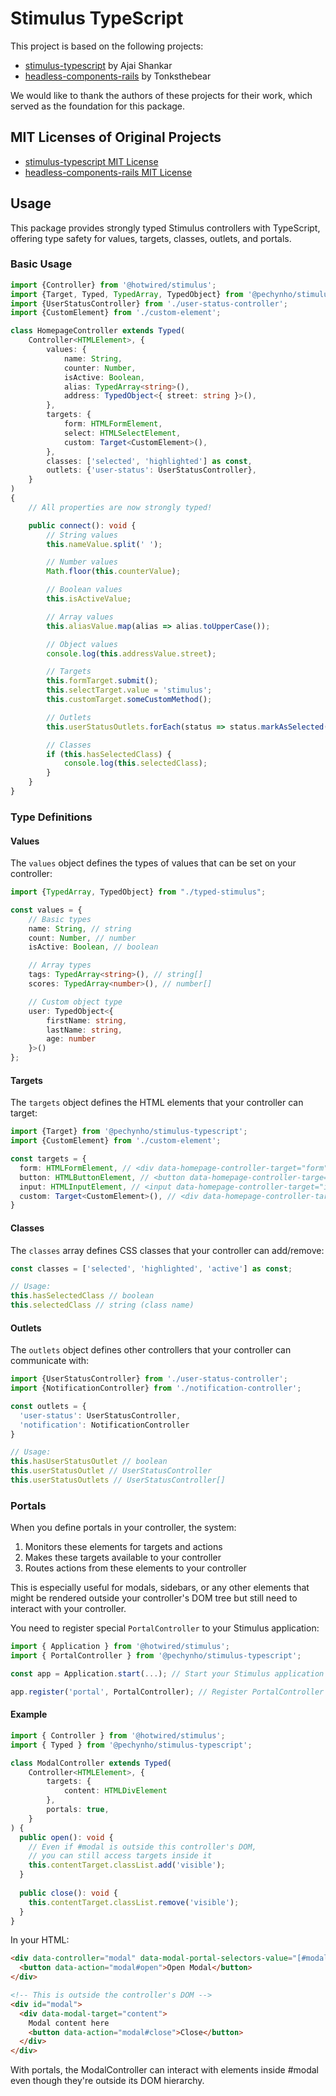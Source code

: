 # Stimulus TypeScript

This project is based on the following projects:

- [stimulus-typescript](https://github.com/ajaishankar/stimulus-typescript/tree/main) by Ajai Shankar
- [headless-components-rails](https://github.com/Tonksthebear/headless-components-rails) by Tonksthebear

We would like to thank the authors of these projects for their work, which served as the foundation for this package.

## MIT Licenses of Original Projects

- [stimulus-typescript MIT License](https://github.com/ajaishankar/stimulus-typescript/tree/main?tab=MIT-1-ov-file)
- [headless-components-rails MIT License](https://github.com/Tonksthebear/headless-components-rails?tab=MIT-1-ov-file)

## Usage

This package provides strongly typed Stimulus controllers with TypeScript, offering type safety for values, targets, classes, outlets, and portals.

### Basic Usage

```typescript
import {Controller} from '@hotwired/stimulus';
import {Target, Typed, TypedArray, TypedObject} from '@pechynho/stimulus-typescript';
import {UserStatusController} from './user-status-controller';
import {CustomElement} from './custom-element';

class HomepageController extends Typed(
    Controller<HTMLElement>, {
        values: {
            name: String,
            counter: Number,
            isActive: Boolean,
            alias: TypedArray<string>(),
            address: TypedObject<{ street: string }>(),
        },
        targets: {
            form: HTMLFormElement,
            select: HTMLSelectElement,
            custom: Target<CustomElement>(),
        },
        classes: ['selected', 'highlighted'] as const,
        outlets: {'user-status': UserStatusController},
    }
)
{
    // All properties are now strongly typed!

    public connect(): void {
        // String values
        this.nameValue.split(' ');

        // Number values
        Math.floor(this.counterValue);

        // Boolean values
        this.isActiveValue;

        // Array values
        this.aliasValue.map(alias => alias.toUpperCase());

        // Object values
        console.log(this.addressValue.street);

        // Targets
        this.formTarget.submit();
        this.selectTarget.value = 'stimulus';
        this.customTarget.someCustomMethod();

        // Outlets
        this.userStatusOutlets.forEach(status => status.markAsSelected(event));

        // Classes
        if (this.hasSelectedClass) {
            console.log(this.selectedClass);
        }
    }
}
```

### Type Definitions

#### Values

The `values` object defines the types of values that can be set on your controller:

```typescript
import {TypedArray, TypedObject} from "./typed-stimulus";

const values = {
    // Basic types
    name: String, // string
    count: Number, // number
    isActive: Boolean, // boolean

    // Array types
    tags: TypedArray<string>(), // string[]
    scores: TypedArray<number>(), // number[]

    // Custom object type
    user: TypedObject<{
        firstName: string,
        lastName: string,
        age: number
    }>()
};
```

#### Targets

The `targets` object defines the HTML elements that your controller can target:

```typescript
import {Target} from '@pechynho/stimulus-typescript';
import {CustomElement} from './custom-element';

const targets = {
  form: HTMLFormElement, // <div data-homepage-controller-target="form"></div>
  button: HTMLButtonElement, // <button data-homepage-controller-targe="bubton"></button>
  input: HTMLInputElement, // <input data-homepage-controller-target="input">
  custom: Target<CustomElement>(), // <div data-homepage-controller-target="custom"></div>
}
```

#### Classes

The `classes` array defines CSS classes that your controller can add/remove:

```typescript
const classes = ['selected', 'highlighted', 'active'] as const;

// Usage:
this.hasSelectedClass // boolean
this.selectedClass // string (class name)
```

#### Outlets

The `outlets` object defines other controllers that your controller can communicate with:

```typescript
import {UserStatusController} from './user-status-controller';
import {NotificationController} from './notification-controller';

const outlets = {
  'user-status': UserStatusController,
  'notification': NotificationController
}

// Usage:
this.hasUserStatusOutlet // boolean
this.userStatusOutlet // UserStatusController
this.userStatusOutlets // UserStatusController[]
```

### Portals

When you define portals in your controller, the system:

1. Monitors these elements for targets and actions
2. Makes these targets available to your controller
3. Routes actions from these elements to your controller

This is especially useful for modals, sidebars, or any other elements that might be rendered outside your controller's DOM tree but still need to interact with your controller.

You need to register special `PortalController` to your Stimulus application:
```typescript
import { Application } from '@hotwired/stimulus';
import { PortalController } from '@pechynho/stimulus-typescript';

const app = Application.start(...); // Start your Stimulus application

app.register('portal', PortalController); // Register PortalController
```

#### Example

```typescript
import { Controller } from '@hotwired/stimulus';
import { Typed } from '@pechynho/stimulus-typescript';

class ModalController extends Typed(
    Controller<HTMLElement>, {
        targets: {
            content: HTMLDivElement
        },
        portals: true,
    }
) {
  public open(): void {
    // Even if #modal is outside this controller's DOM,
    // you can still access targets inside it
    this.contentTarget.classList.add('visible');
  }
  
  public close(): void {
    this.contentTarget.classList.remove('visible');
  }
}
```

In your HTML:

```html
<div data-controller="modal" data-modal-portal-selectors-value="[#modal]">
  <button data-action="modal#open">Open Modal</button>
</div>

<!-- This is outside the controller's DOM -->
<div id="modal">
  <div data-modal-target="content">
    Modal content here
    <button data-action="modal#close">Close</button>
  </div>
</div>
```

With portals, the ModalController can interact with elements inside #modal even though they're outside its DOM hierarchy.

